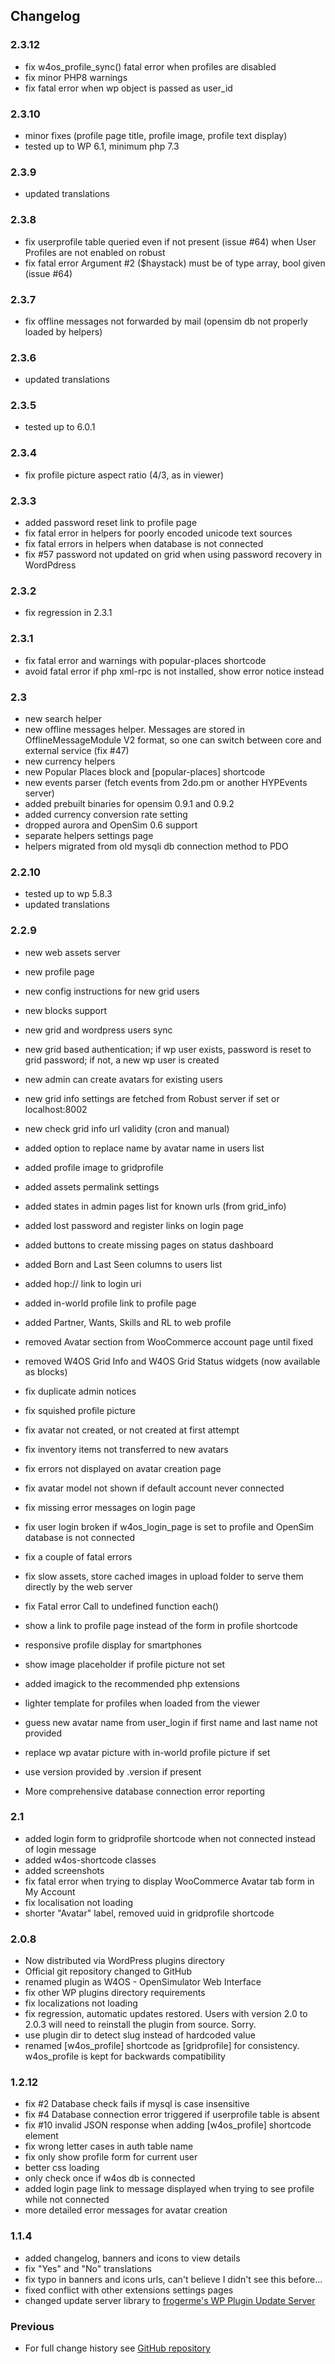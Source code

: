 ## Changelog

### 2.3.12
- fix w4os_profile_sync() fatal error when profiles are disabled
- fix minor PHP8 warnings
- fix fatal error when wp object is passed as user_id

### 2.3.10
- minor fixes (profile page title, profile image, profile text display)
- tested up to WP 6.1, minimum php 7.3

### 2.3.9
- updated translations

### 2.3.8
- fix userprofile table queried even if not present (issue #64) when User Profiles are not enabled on robust
- fix fatal error Argument #2 ($haystack) must be of type array, bool given (issue #64)

### 2.3.7
- fix offline messages not forwarded by mail (opensim db not properly loaded by helpers)

### 2.3.6
- updated translations

### 2.3.5
- tested up to 6.0.1

### 2.3.4
- fix profile picture aspect ratio (4/3, as in viewer)

### 2.3.3
- added password reset link to profile page
- fix fatal error in helpers for poorly encoded unicode text sources
- fix fatal errors in helpers when database is not connected
- fix #57 password not updated on grid when using password recovery in WordPdress

### 2.3.2
- fix regression in 2.3.1

### 2.3.1
- fix fatal error and warnings with popular-places shortcode
- avoid fatal error if php xml-rpc is not installed, show error notice instead

### 2.3
- new search helper
- new offline messages helper. Messages are stored in OfflineMessageModule V2 format, so one can switch between core and external service (fix #47)
- new currency helpers
- new Popular Places block and [popular-places] shortcode
- new events parser (fetch events from 2do.pm or another HYPEvents server)
- added prebuilt binaries for opensim 0.9.1 and 0.9.2
- added currency conversion rate setting
- dropped aurora and OpenSim 0.6 support
- separate helpers settings page
- helpers migrated from old mysqli db connection method to PDO

### 2.2.10
- tested up to wp 5.8.3
- updated translations

### 2.2.9
- new web assets server
- new profile page
- new config instructions for new grid users
- new blocks support
- new grid and wordpress users sync
- new grid based authentication; if wp user exists, password is reset to grid password; if not, a new wp user is created
- new admin can create avatars for existing users
- new grid info settings are fetched from Robust server if set or localhost:8002
- new check grid info url validity (cron and manual)

- added option to replace name by avatar name in users list
- added profile image to gridprofile
- added assets permalink settings
- added states in admin pages list for known urls (from grid_info)
- added lost password and register links on login page
- added buttons to create missing pages on status dashboard
- added Born and Last Seen columns to users list
- added hop:// link to login uri
- added in-world profile link to profile page
- added Partner, Wants, Skills and RL to web profile

- removed Avatar section from WooCommerce account page until fixed
- removed W4OS Grid Info and W4OS Grid Status widgets (now available as blocks)
- fix duplicate admin notices
- fix squished profile picture
- fix avatar not created, or not created at first attempt
- fix inventory items not transferred to new avatars
- fix errors not displayed on avatar creation page
- fix avatar model not shown if default account never connected
- fix missing error messages on login page
- fix user login broken if w4os_login_page is set to profile and OpenSim database is not connected
- fix a couple of fatal errors
- fix slow assets, store cached images in upload folder to serve them directly by the web server
- fix Fatal error Call to undefined function each()

- show a link to profile page instead of the form in profile shortcode
- responsive profile display for smartphones
- show image placeholder if profile picture not set
- added imagick to the recommended php extensions
- lighter template for profiles when loaded from the viewer
- guess new avatar name from user_login if first name and last name not provided
- replace wp avatar picture with in-world profile picture if set
- use version provided by .version if present
- More comprehensive database connection error reporting

### 2.1
- added login form to gridprofile shortcode when not connected instead of login message
- added w4os-shortcode classes
- added screenshots
- fix fatal error when trying to display  WooCommerce Avatar tab form in My Account
- fix localisation not loading
- shorter "Avatar" label, removed uuid in gridprofile shortcode

### 2.0.8
- Now distributed via WordPress plugins directory
- Official git repository changed to GitHub
- renamed plugin as W4OS - OpenSimulator Web Interface
- fix other WP plugins directory requirements
- fix localizations not loading
- fix regression, automatic updates restored. Users with version 2.0 to 2.0.3 will need to reinstall the plugin from source. Sorry.
- use plugin dir to detect slug instead of hardcoded value
- renamed [w4os_profile] shortcode as [gridprofile] for consistency. w4os_profile is kept for backwards compatibility

### 1.2.12
- fix #2 Database check fails if mysql is case insensitive
- fix #4  Database connection error triggered if userprofile table is absent
- fix #10 invalid JSON response when adding [w4os_profile] shortcode element
- fix wrong letter cases in auth table name
- fix only show profile form for current user
- better css loading
- only check once if w4os db is connected
- added login page link to message displayed when trying to see profile while not connected
- more detailed error messages for avatar creation

### 1.1.4
- added changelog, banners and icons to view details
- fix "Yes" and "No" translations
- fix typo in banners and icons urls, can't believe I didn't see this before...
- fixed conflict with other extensions settings pages
- changed update server library to [frogerme's WP Plugin Update Server](https://github.com/froger-me/wp-plugin-update-server)

### Previous
- For full change history see [GitHub repository](https://github.com/GuduleLapointe/w4os/commits/master)
